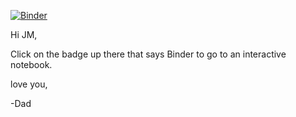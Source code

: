 [![Binder](http://mybinder.org/badge.svg)](https://beta.mybinder.org/v2/gh/shotgunosine/jm_letter/master?filepath=jm_letter.ipynb)

Hi JM,

Click on the badge up there that says Binder to go to an interactive notebook.

love you,

-Dad
